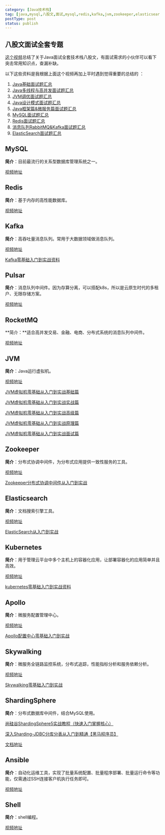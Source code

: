 ```yaml
---
category: [Java技术栈]
tag: [java,mysql,八股文,面试,mysql,redis,kafka,jvm,zookeeper,elasticsearch,kubernetes,apollo,skywallking,shardingsphere,ansible,shell,pulsar]
postType: post
status: publish
---
```


## 八股文面试全套专题

[这个视频](https://www.bilibili.com/video/BV1yT411H7YK)总结了关于Java面试全套技术栈八股文，有面试需求的小伙伴可以看下突击常用知识点，查漏补缺。

以下这些资料是我根据上面这个视频再加上平时遇到觉得重要的总结的 ：

1. [Java基础面试题汇总](https://hyly.net/article/code/java/514)
2. [Java多线程与高并发面试题汇总](https://hyly.net/article/code/java/553)
3. [JVM调优面试题汇总](https://hyly.net/article/code/java/516)
4. [Java设计模式面试题汇总](https://hyly.net/article/code/java/554)
5. [Java框架篇&微服务篇面试题汇总](https://hyly.net/article/code/java/551)
6. [MySQL面试题汇总](https://hyly.net/article/code/java/510)
7. [Redis面试题汇总](https://hyly.net/article/code/java/506)
8. [消息队列RabbitMQ&Kafka面试题汇总](https://hyly.net/article/code/java/552)
9. [ElasticSearch面试题汇总](https://hyly.net/article/code/java/503)

## MySQL

**简介**：目前最流行的关系型数据库管理系统之一。

<a href="https://www.bilibili.com/video/BV1Kr4y1i7ru" target="_blank">视频地址</a>

## Redis

**简介**：基于内存的高性能数据库。

<a href="https://www.bilibili.com/video/BV1cr4y1671t" target="_blank">视频地址</a>

## Kafka

**简介**：高吞吐量消息队列。常用于大数据领域做消息队列。

<a href="https://www.bilibili.com/video/BV19y4y1b7Uo" target="_blank">视频地址</a>

[Kafka零基础入门到实战资料](https://hyly.net/article/code/java/556)

## Pulsar

**简介**：消息队列中间件。因为存算分离，可以搭配k8s，所以是云原生时代的多租户、无限存储方案。

<a href="https://www.bilibili.com/video/BV1CF411v7Dh" target="_blank">视频地址</a>

## RocketMQ

**简介：**适合高并发交易、金融、电商、分布式系统的消息队列中间件。

[视频地址](https://www.bilibili.com/video/BV1L4411y7mn)

## JVM

**简介**：Java运行虚拟机。

<a href="https://www.bilibili.com/video/BV1r94y1b7eS" target="_blank">视频地址</a>

[JVM虚拟机零基础从入门到实战基础篇](https://hyly.net/article/code/java/564)

[JVM虚拟机零基础从入门到实战实战篇](https://hyly.net/article/code/java/563)

[JVM虚拟机零基础从入门到实战高级篇](https://hyly.net/article/code/java/565)

[JVM虚拟机零基础从入门到实战原理篇](https://hyly.net/article/code/java/566)

[JVM虚拟机零基础从入门到实战面试篇](https://hyly.net/article/code/java/562)

## Zookeeper

**简介**：分布式协调中间件，为分布式应用提供一致性服务的工具。

<a href="https://www.bilibili.com/video/BV1M741137qY" target="_blank">视频地址</a> 

[Zookeeper分布式协调中间件从入门到实战](https://hyly.net/article/code/java/569)

## Elasticsearch

**简介**：文档搜索引擎工具。

<a href="https://www.bilibili.com/video/BV1Gh411j7d6" target="_blank">视频地址</a>

[ElasticSearch从入门到实战](https://hyly.net/test/573)

## Kubernetes

**简介**：用于管理云平台中多个主机上的容器化应用，让部署容器化的应用简单并且高效。

<a href="https://www.bilibili.com/video/BV1cK4y1L7Am" target="_blank">视频地址</a>

[kubernetes零基础入门到实战资料](https://hyly.net/article/code/java/580)

## Apollo

**简介**：微服务配置管理中心。

<a href="https://www.bilibili.com/video/BV1eE41187sS" target="_blank">视频地址</a>

[Apollo配置中心零基础入门到实战](https://hyly.net/article/code/java/586)

## Skywalking

**简介**：微服务全链路监控系统，分布式追踪，性能指标分析和服务依赖分析。

<a href="https://www.bilibili.com/video/BV1ZJ411s7Mn" target="_blank">视频地址</a>

[Skywalking零基础入门到实战](https://hyly.net/article/code/java/591)

## ShardingSphere

**简介**：分布式数据库中间件，结合MySQL使用。

[尚硅谷ShardingSphere5实战教程（快速入门掌握核心）](https://www.bilibili.com/video/BV1ta411g7Jf)

[深入Sharding-JDBC分库分表从入门到精通【黑马程序员】](https://www.bilibili.com/video/BV1jJ411M78w)

[文档地址](https://www.kdocs.cn/l/cpgZ7lUA9lKx)

## Ansible

**简介**：自动化运维工具，实现了批量系统配置、批量程序部署、批量运行命令等功能，仅需通过SSH连接客户机执行任务即可。

<a href="https://www.bilibili.com/video/BV1eT4y177kx" target="_blank">视频地址</a>

## Shell

**简介**：shell编程。

<a href="https://www.bilibili.com/video/BV1n84y1i7td" target="_blank">视频地址</a>





